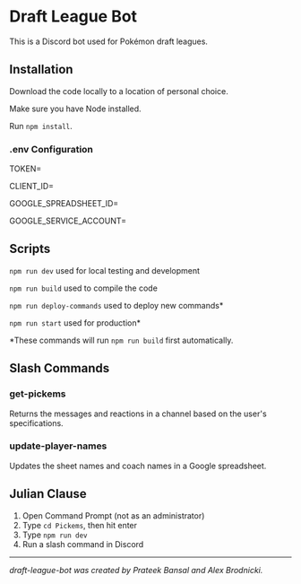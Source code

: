 # Draft League Bot
This is a Discord bot used for Pokémon draft leagues.

## Installation
Download the code locally to a location of personal choice.

Make sure you have Node installed.

Run `npm install`.

### .env Configuration
TOKEN=

CLIENT_ID=

GOOGLE_SPREADSHEET_ID=

GOOGLE_SERVICE_ACCOUNT=

## Scripts
`npm run dev` used for local testing and development

`npm run build` used to compile the code

`npm run deploy-commands` used to deploy new commands*

`npm run start` used for production*

*These commands will run `npm run build` first automatically.

## Slash Commands
### get-pickems
Returns the messages and reactions in a channel based on the user's specifications.

### update-player-names
Updates the sheet names and coach names in a Google spreadsheet.

## Julian Clause
1. Open Command Prompt (not as an administrator)
2. Type `cd Pickems`, then hit enter
3. Type `npm run dev`
4. Run a slash command in Discord
___
*draft-league-bot was created by Prateek Bansal and Alex Brodnicki.*
